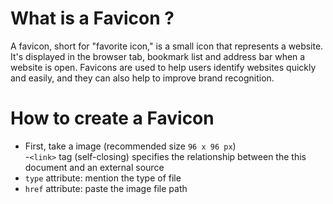 
# What is a Favicon ?
A favicon, short for "favorite icon," is a small icon that represents a website. It's displayed in the browser tab, bookmark list and address bar when a website is open. Favicons are used to help users identify websites quickly and easily, and they can also help to improve brand recognition.

# How to create a Favicon
- First, take a image (recommended size `96 x 96 px`) \
-`<link>` tag (self-closing) specifies the relationship between the this document and an external source
- `type` attribute: mention the type of file
- `href` attribute: paste the image file path